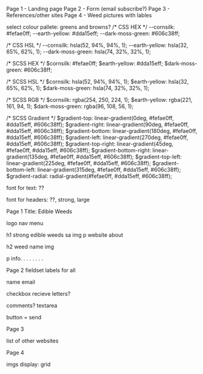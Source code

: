 Page 1 - Landing page
Page 2 - Form (email subscribe?)
Page 3 - References/other sites
Page 4 - Weed pictures with lables

select colour pallete: greens and browns?
/* CSS HEX */
--cornsilk: #fefae0ff;
--earth-yellow: #dda15eff;
--dark-moss-green: #606c38ff;

/* CSS HSL */
--cornsilk: hsla(52, 94%, 94%, 1);
--earth-yellow: hsla(32, 65%, 62%, 1);
--dark-moss-green: hsla(74, 32%, 32%, 1);

/* SCSS HEX */
$cornsilk: #fefae0ff;
$earth-yellow: #dda15eff;
$dark-moss-green: #606c38ff;

/* SCSS HSL */
$cornsilk: hsla(52, 94%, 94%, 1);
$earth-yellow: hsla(32, 65%, 62%, 1);
$dark-moss-green: hsla(74, 32%, 32%, 1);

/* SCSS RGB */
$cornsilk: rgba(254, 250, 224, 1);
$earth-yellow: rgba(221, 161, 94, 1);
$dark-moss-green: rgba(96, 108, 56, 1);

/* SCSS Gradient */
$gradient-top: linear-gradient(0deg, #fefae0ff, #dda15eff, #606c38ff);
$gradient-right: linear-gradient(90deg, #fefae0ff, #dda15eff, #606c38ff);
$gradient-bottom: linear-gradient(180deg, #fefae0ff, #dda15eff, #606c38ff);
$gradient-left: linear-gradient(270deg, #fefae0ff, #dda15eff, #606c38ff);
$gradient-top-right: linear-gradient(45deg, #fefae0ff, #dda15eff, #606c38ff);
$gradient-bottom-right: linear-gradient(135deg, #fefae0ff, #dda15eff, #606c38ff);
$gradient-top-left: linear-gradient(225deg, #fefae0ff, #dda15eff, #606c38ff);
$gradient-bottom-left: linear-gradient(315deg, #fefae0ff, #dda15eff, #606c38ff);
$gradient-radial: radial-gradient(#fefae0ff, #dda15eff, #606c38ff);

font for text: ??

font for headers: ??, strong, large

Page 1
Title: Edible Weeds

logo                       nav menu

h1 strong
edible weeds sa
                            img
p
website about


h2 weed name            img

p info. .   .   .   .   .   .   .


Page 2
fieldset
labels for all

name                email

checkbox recieve letters?

comments? textarea

button = send


Page 3

list of other websites

Page 4

imgs
display: grid
